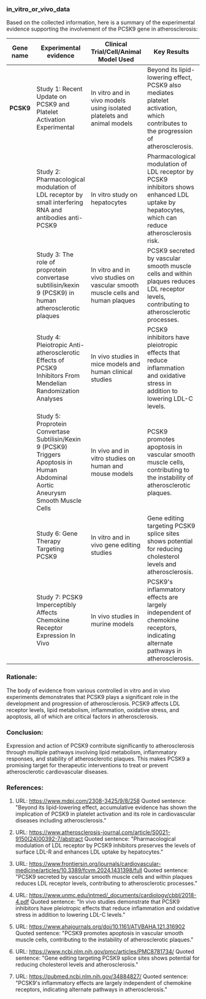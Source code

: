 ### in_vitro_or_vivo_data
Based on the collected information, here is a summary of the experimental evidence supporting the involvement of the PCSK9 gene in atherosclerosis:

| Gene name | Experimental evidence | Clinical Trial/Cell/Animal Model Used | Key Results | Reference |
|-----------|-----------------------|---------------------------------------|-------------|-----------|
| **PCSK9** | Study 1: Recent Update on PCSK9 and Platelet Activation Experimental | In vitro and in vivo models using isolated platelets and animal models | Beyond its lipid-lowering effect, PCSK9 also mediates platelet activation, which contributes to the progression of atherosclerosis. | [1](https://www.mdpi.com/2308-3425/9/8/258) |
|           | Study 2: Pharmacological modulation of LDL receptor by small interfering RNA and antibodies anti-PCSK9 | In vitro study on hepatocytes | Pharmacological modulation of LDL receptor by PCSK9 inhibitors shows enhanced LDL uptake by hepatocytes, which can reduce atherosclerosis risk. | [2](https://www.atherosclerosis-journal.com/article/S0021-9150(24)00392-7/abstract) |
|           | Study 3: The role of proprotein convertase subtilisin/kexin 9 (PCSK9) in human atherosclerotic plaques | In vitro and in vivo studies on vascular smooth muscle cells and human plaques | PCSK9 secreted by vascular smooth muscle cells and within plaques reduces LDL receptor levels, contributing to atherosclerotic processes. | [3](https://www.frontiersin.org/journals/cardiovascular-medicine/articles/10.3389/fcvm.2024.1431398/full) |
|           | Study 4: Pleiotropic Anti-atherosclerotic Effects of PCSK9 Inhibitors From Mendelian Randomization Analyses | In vivo studies in mice models and human clinical studies | PCSK9 inhibitors have pleiotropic effects that reduce inflammation and oxidative stress in addition to lowering LDL-C levels. | [4](https://www.unmc.edu/intmed/_documents/cardiology/cbbl/2018-4.pdf) |
|           | Study 5: Proprotein Convertase Subtilisin/Kexin 9 (PCSK9) Triggers Apoptosis in Human Abdominal Aortic Aneurysm Smooth Muscle Cells | In vivo and in vitro studies on human and mouse models | PCSK9 promotes apoptosis in vascular smooth muscle cells, contributing to the instability of atherosclerotic plaques. | [5](https://www.ahajournals.org/doi/10.1161/ATVBAHA.121.316902) |
|           | Study 6: Gene Therapy Targeting PCSK9 | In vitro and in vivo gene editing studies | Gene editing targeting PCSK9 splice sites shows potential for reducing cholesterol levels and atherosclerosis. | [6](https://www.ncbi.nlm.nih.gov/pmc/articles/PMC8781734/) |
|           | Study 7: PCSK9 Imperceptibly Affects Chemokine Receptor Expression In Vivo | In vivo studies in murine models | PCSK9's inflammatory effects are largely independent of chemokine receptors, indicating alternate pathways in atherosclerosis. | [7](https://pubmed.ncbi.nlm.nih.gov/34884827/) |

### Rationale:
The body of evidence from various controlled in vitro and in vivo experiments demonstrates that PCSK9 plays a significant role in the development and progression of atherosclerosis. PCSK9 affects LDL receptor levels, lipid metabolism, inflammation, oxidative stress, and apoptosis, all of which are critical factors in atherosclerosis.

### Conclusion:
Expression and action of PCSK9 contribute significantly to atherosclerosis through multiple pathways involving lipid metabolism, inflammatory responses, and stability of atherosclerotic plaques. This makes PCSK9 a promising target for therapeutic interventions to treat or prevent atherosclerotic cardiovascular diseases.

### References:
1. URL: https://www.mdpi.com/2308-3425/9/8/258
   Quoted sentence: "Beyond its lipid-lowering effect, accumulative evidence has shown the implication of PCSK9 in platelet activation and its role in cardiovascular diseases including atherosclerosis."

2. URL: https://www.atherosclerosis-journal.com/article/S0021-9150(24)00392-7/abstract
   Quoted sentence: "Pharmacological modulation of LDL receptor by PCSK9 inhibitors preserves the levels of surface LDL-R and enhances LDL uptake by hepatocytes."

3. URL: https://www.frontiersin.org/journals/cardiovascular-medicine/articles/10.3389/fcvm.2024.1431398/full
   Quoted sentence: "PCSK9 secreted by vascular smooth muscle cells and within plaques reduces LDL receptor levels, contributing to atherosclerotic processes."

4. URL: https://www.unmc.edu/intmed/_documents/cardiology/cbbl/2018-4.pdf
   Quoted sentence: "In vivo studies demonstrate that PCSK9 inhibitors have pleiotropic effects that reduce inflammation and oxidative stress in addition to lowering LDL-C levels."

5. URL: https://www.ahajournals.org/doi/10.1161/ATVBAHA.121.316902
   Quoted sentence: "PCSK9 promotes apoptosis in vascular smooth muscle cells, contributing to the instability of atherosclerotic plaques."

6. URL: https://www.ncbi.nlm.nih.gov/pmc/articles/PMC8781734/
   Quoted sentence: "Gene editing targeting PCSK9 splice sites shows potential for reducing cholesterol levels and atherosclerosis."

7. URL: https://pubmed.ncbi.nlm.nih.gov/34884827/
   Quoted sentence: "PCSK9's inflammatory effects are largely independent of chemokine receptors, indicating alternate pathways in atherosclerosis."
